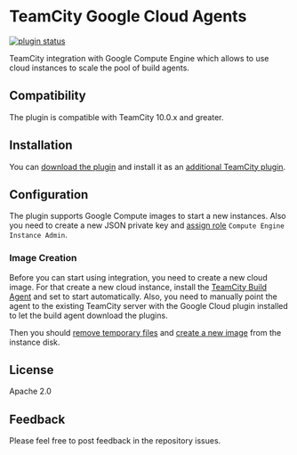 # TeamCity Google Cloud Agents
[![plugin status]( 
http://teamcity.jetbrains.com/app/rest/builds/buildType:TeamCityGoogleCloudAgent_Build,pinned:true/statusIcon.svg)](https://teamcity.jetbrains.com/viewType.html?buildTypeId=TeamCityGoogleCloudAgent_Build&guest=1)

TeamCity integration with Google Compute Engine which allows to use cloud instances to scale the pool of build agents.

## Compatibility

The plugin is compatible with TeamCity 10.0.x and greater.

## Installation

You can [download the plugin](https://plugins.jetbrains.com/plugin/9704-google-cloud-agents) and install it as an [additional TeamCity plugin](https://confluence.jetbrains.com/display/TCDL/Installing+Additional+Plugins).

## Configuration

The plugin supports Google Compute images to start a new instances. Also you need to create a new JSON private key and [assign role](https://cloud.google.com/compute/docs/access/#predefined_short_product_name_roles) `Compute Engine Instance Admin`.

### Image Creation

Before you can start using integration, you need to create a new cloud image. For that create a new cloud instance, install the [TeamCity Build Agent](https://confluence.jetbrains.com/display/TCDL/TeamCity+Integration+with+Cloud+Solutions#TeamCityIntegrationwithCloudSolutions-PreparingavirtualmachinewithaninstalledTeamCityagent) and set to start automatically. Also, you need to manually point the agent to the existing TeamCity server with the Google Cloud plugin installed to let the build agent download the plugins.

Then you should [remove temporary files](https://confluence.jetbrains.com/display/TCDL/TeamCity+Integration+with+Cloud+Solutions#TeamCityIntegrationwithCloudSolutions-Capturinganimagefromavirtualmachine) and [create a new image](https://cloud.google.com/compute/docs/images/create-delete-deprecate-private-images) from the instance disk.

## License

Apache 2.0

## Feedback

Please feel free to post feedback in the repository issues.

